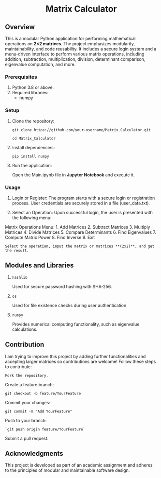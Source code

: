 <div align="center">
<h1>Matrix Calculator</h1>
</div>

## Overview

This is a modular Python application for performing mathematical operations on **2×2 matrices**. The project emphasizes modularity, maintainability, and code reusability. It includes a secure login system and a menu-driven interface to perform various matrix operations, including addition, subtraction, multiplication, division, determinant comparison, eigenvalue computation, and more.

### Prerequisites

1. Python 3.8 or above.
2. Required libraries:
    - numpy

### Setup

1. Clone the repository:

    `git clone https://github.com/your-username/Matrix_Calculator.git`

    `cd Matrix_Calculator`

2. Install dependencies:

    `pip install numpy`

3. Run the application: 

    Open the Main.ipynb file in **Jupyter Notebook** and execute it.

### Usage

 1. Login or Register:
    The program starts with a secure login or registration process.
    User credentials are securely stored in a file (user_data.txt).

2. Select an Operation:
    Upon successful login, the user is presented with the following menu:

 Matrix Operations Menu:
    1. Add Matrices
    2. Subtract Matrices
    3. Multiply Matrices
    4. Divide Matrices
    5. Compare Determinants
    6. Find Eigenvalues
    7. Compute Matrix Power
    8. Find Inverse
    9. Exit

    Select the operation, input the matrix or matrices **(2x2)**, and get the result.

## Modules and Libraries

1. `hashlib`

    Used for secure password hashing with SHA-256.

2. `os`

    Used for file existence checks during user authentication.

3. `numpy`

    Provides numerical computing functionality, such as eigenvalue calculations.

## Contribution

I am trying to improve this project by adding further functionalities and accepting larger matrices so contributions are welcome! Follow these steps to contribute:

    Fork the repository.

Create a feature branch:

`git checkout -b feature/YourFeature`

Commit your changes:

`git commit -m "Add YourFeature"`

Push to your branch:

    `git push origin feature/YourFeature`

Submit a pull request.

## Acknowledgments

This project is developed as part of an academic assignment and adheres to the principles of modular and maintainable software design.